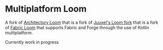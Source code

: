 # Multiplatform Loom

A fork of [Architectury Loom](https://github.com/architectury/architectury-loom)
that is a fork of [Juuxel's Loom fork](https://github.com/Juuxel/fabric-loom)
that is a fork of [Fabric Loom](https://github.com/FabricMC/fabric-loom)
that supports Fabric and Forge through the use of Kotlin multiplatform.

Currently work in progress